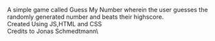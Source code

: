 A simple game called Guess My Number wherein the user guesses the randomly generated number and beats their highscore.\
Created Using JS,HTML and CSS\
Credits to Jonas Schmedtmann\
